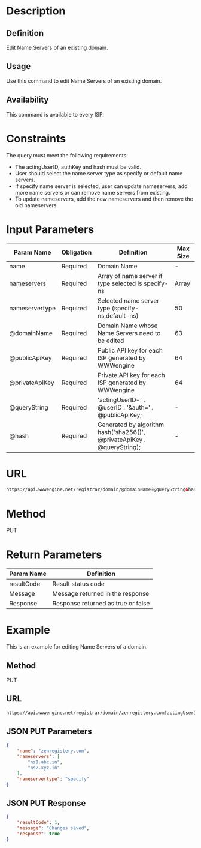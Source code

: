 Description
=============

Definition
------------
Edit Name Servers of an existing domain.

Usage
------------
Use this command to edit Name Servers of an existing domain.

Availability
-------------
This command is available to every ISP.

Constraints
=============

The query must meet the following requirements:

* The actingUserID, authKey and hash must be valid.
* User should select the name server type as specify or default name servers.
* If specify name server is selected, user can update nameservers, add more name servers or can remove name servers from existing.
* To update nameservers, add the new nameservers and then remove the old nameservers.

Input Parameters
=================
| Param Name | Obligation | Definition | Max Size |
| ------------- | ------------- | ------------- | ------------- |
| name | Required | Domain Name | - |
| nameservers | Required | Array of name server if type selected is specify-ns | Array |
| nameservertype | Required | Selected name server type (specify-ns,default-ns) | 50 |
| @domainName | Required | Domain Name whose Name Servers need to be edited | 63 |
| @publicApiKey | Required | Public API key for each ISP generated by WWWengine | 64 |
| @privateApiKey | Required | Private API key for each ISP generated by WWWengine | 64 |
| @queryString | Required | 'actingUserID=' . @userID . '&auth=' . @publicApiKey; | - |
| @hash | Required | Generated by algorithm hash('sha256()', @privateApiKey . @queryString); | - |

URL
===========
```html
https://api.wwwengine.net/registrar/domain/@domainName?@queryString&hash=@hash
```
Method
========
PUT

Return Parameters
=================
| Param Name| Definition |
| ------------- | ------------- |
| resultCode | Result status code |
| Message | Message returned in the response |
| Response | Response returned as true or false |

Example
=========

This is an example for editing Name Servers of a domain.

Method
----------

PUT

URL
----------

````html
https://api.wwwengine.net/registrar/domain/zenregistery.com?actingUserID=1&auth=38f9c45022de9ccd105545423b77e950af7dbc5eb31660d6bf1160431513f5ae&hash=1ca9b5502935824ea5674e3d8f69663e3dcd077fab85b3810aadcf2ae3fda5d7
````

JSON PUT Parameters
---------------------

````json
{
    "name": "zenregistery.com",
    "nameservers": [
        "ns1.abc.in",
        "ns2.xyz.in"
    ],
    "nameservertype": "specify"
}
````

JSON PUT Response
--------------------

````json
{
    "resultCode": 1,
    "message": "Changes saved",
    "response": true
}
````
